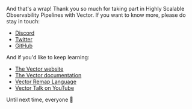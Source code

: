 And that's a wrap! Thank you so much for taking part in Highly Scalable Observability Pipelines with
Vector. If you want to know more, please do stay in touch:

* [Discord]
* [Twitter]
* [GitHub]

And if you'd like to keep learning:

* [The Vector website][vector]
* [The Vector documentation][docs]
* [Vector Remap Language][vrl]
* [Vector Talk on YouTube][youtube]

Until next time, everyone 💜

[discord]: https://chat.vector.dev
[docs]: https://vector.dev/docs
[github]: https://github.com/vectordotdev/vector
[twitter]: https://twitter.com/vectordotdev
[vector]: https://vector.dev
[vrl]: https://vrl.dev
[youtube]: https://www.youtube.com/channel/UC5ekcXalohohKTfDH5TXnyg